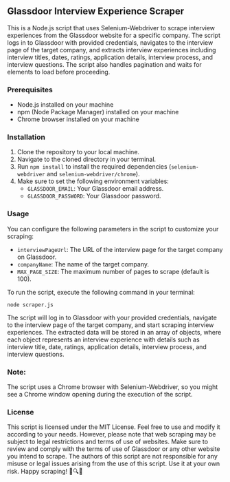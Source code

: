 ## Glassdoor Interview Experience Scraper

This is a Node.js script that uses Selenium-Webdriver to scrape interview experiences from the Glassdoor website for a specific company. The script logs in to Glassdoor with provided credentials, navigates to the interview page of the target company, and extracts interview experiences including interview titles, dates, ratings, application details, interview process, and interview questions. The script also handles pagination and waits for elements to load before proceeding.

### Prerequisites
- Node.js installed on your machine
- npm (Node Package Manager) installed on your machine
- Chrome browser installed on your machine

### Installation
1. Clone the repository to your local machine.
2. Navigate to the cloned directory in your terminal.
3. Run `npm install` to install the required dependencies (`selenium-webdriver` and `selenium-webdriver/chrome`).
4. Make sure to set the following environment variables:
   - `GLASSDOOR_EMAIL`: Your Glassdoor email address.
   - `GLASSDOOR_PASSWORD`: Your Glassdoor password.

### Usage
You can configure the following parameters in the script to customize your scraping:

- `interviewPageUrl`: The URL of the interview page for the target company on Glassdoor.
- `companyName`: The name of the target company.
- `MAX_PAGE_SIZE`: The maximum number of pages to scrape (default is 100).

To run the script, execute the following command in your terminal:

```shell
node scraper.js
```

The script will log in to Glassdoor with your provided credentials, navigate to the interview page of the target company, and start scraping interview experiences. The extracted data will be stored in an array of objects, where each object represents an interview experience with details such as interview title, date, ratings, application details, interview process, and interview questions.

### Note: 
The script uses a Chrome browser with Selenium-Webdriver, so you might see a Chrome window opening during the execution of the script.

### License
This script is licensed under the MIT License. Feel free to use and modify it according to your needs. However, please note that web scraping may be subject to legal restrictions and terms of use of websites. Make sure to review and comply with the terms of use of Glassdoor or any other website you intend to scrape. The authors of this script are not responsible for any misuse or legal issues arising from the use of this script. Use it at your own risk. Happy scraping! 🚀🔍📝

